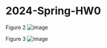 # 2024-Spring-HW0
Figure 2
![image](https://github.com/ooyang0325/2024-Spring-HW0/assets/52309935/9500e32a-8c8a-46da-905c-105028e69d85)

Figure 3
![image](https://github.com/ooyang0325/2024-Spring-HW0/assets/52309935/b9acfdba-2f96-4229-b77b-89a5255d8729)
